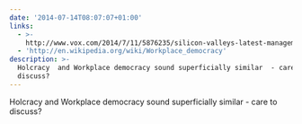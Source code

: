 ```yaml
---
date: '2014-07-14T08:07:07+01:00'
links:
  - >-
    http://www.vox.com/2014/7/11/5876235/silicon-valleys-latest-management-craze-holacracy-explained
  - 'http://en.wikipedia.org/wiki/Workplace_democracy'
description: >-
  Holcracy  and Workplace democracy sound superficially similar  - care to
  discuss?
---
```

Holcracy  and Workplace democracy sound superficially similar  - care to discuss?

